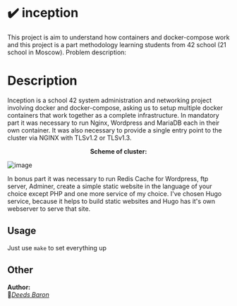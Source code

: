# :heavy_check_mark: inception
This project is aim to understand how containers and docker-compose work and this project is a part methodology learning students from 42 school (21 school in Moscow). 
Problem description:
# Description
Inception is a school 42 system administration and networking project involving docker and docker-compose, 
asking us to setup multiple docker containers that work together as a complete infrastructure. In mandatory part it was necessary to run Nginx, Wordpress and MariaDB 
each in their own container. It was also necessary to provide a single entry point to the cluster via NGINX with TLSv1.2 or TLSv1.3. 

<div align="center">
  <b>Scheme of cluster:</b>
</div>

![image](https://user-images.githubusercontent.com/80648065/155556575-4493db0e-4aea-42ef-a29d-e826d91aefb7.png)

In bonus part it was necessary to run Redis Cache for Wordpress, ftp server, Adminer, create a simple static website in the language of your choice except PHP
and one more service of my choice. I've chosen Hugo service, because it helps to build static websites and Hugo has it's own webserver to serve that site.
## Usage
Just use ``make`` to set everything up


## Other
**Author:**  
:vampire:*[Deeds Baron](https://github.com/DeedsBaron)*  

